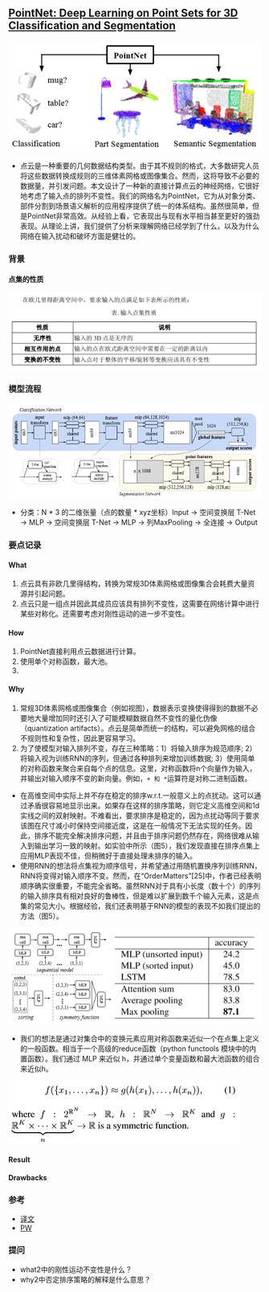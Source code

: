 ## [PointNet: Deep Learning on Point Sets for 3D Classification and Segmentation](https://arxiv.org/pdf/1612.00593v2.pdf)
![](introduction.png)
- 点云是一种重要的几何数据结构类型。由于其不规则的格式，大多数研究人员将这些数据转换成规则的三维体素网格或图像集合。然而，这将导致不必要的数据量，并引发问题。本文设计了一种新的直接计算点云的神经网络，它很好地考虑了输入点的排列不变性。我们的网络名为PointNet，它为从对象分类、部件分割到场景语义解析的应用程序提供了统一的体系结构。虽然很简单，但是PointNet非常高效。从经验上看，它表现出与现有水平相当甚至更好的强劲表现。从理论上讲，我们提供了分析来理解网络已经学到了什么，以及为什么网络在输入扰动和破坏方面是健壮的。
### 背景
#### 点集的性质
![](pointSet.png)
### 模型流程
![](workflow.png)
- 分类：N * 3 的二维张量（点的数量 * xyz坐标）Input → 空间变换层 T-Net → MLP → 空间变换层 T-Net → MLP → 列MaxPooling → 全连接 → Output
### 要点记录
#### What
1. 点云具有非欧几里得结构，转换为常规3D体素网格或图像集合会耗费大量资源并引起问题。
2. 点云只是一组点并因此其成员应该具有排列不变性，这需要在网络计算中进行某些对称化。还需要考虑对刚性运动的进一步不变性。
#### How
1. PointNet直接利用点云数据进行计算。
2. 使用单个对称函数，最大池。
3. 
#### Why
1. 常规3D体素网格或图像集合（例如视图），数据表示变换使得得到的数据不必要地大量增加同时还引入了可能模糊数据自然不变性的量化伪像（quantization artifacts）。点云是简单而统一的结构，可以避免网格的组合不规则性和复杂性，因此更容易学习。
2. 为了使模型对输入排列不变，存在三种策略：1）将输入排序为规范顺序; 2）将输入视为训练RNN的序列，但通过各种排列来增加训练数据; 3）使用简单的对称函数来聚合来自每个点的信息。这里，对称函数将n个向量作为输入，并输出对输入顺序不变的新向量。例如，`+ 和 *`运算符是对称二进制函数。
  - 在高维空间中实际上并不存在稳定的排序w.r.t.一般意义上的点扰动。这可以通过矛盾很容易地显示出来。如果存在这样的排序策略，则它定义高维空间和1d实线之间的双射映射。不难看出，要求排序是稳定的，因为点扰动等同于要求该图在尺寸减小时保持空间接近度，这是在一般情况下无法实现的任务。因此，排序不能完全解决排序问题，并且由于排序问题仍然存在，网络很难从输入到输出学习一致的映射。如实验中所示（图5），我们发现直接在排序点集上应用MLP表现不佳，但稍微好于直接处理未排序的输入。
 - 使用RNN的想法将点集视为顺序信号，并希望通过用随机置换序列训练RNN，RNN将变得对输入顺序不变。然而，在“OrderMatters”[25]中，作者已经表明顺序确实很重要，不能完全省略。虽然RNN对于具有小长度（数十个）的序列的输入排序具有相对良好的鲁棒性，但是难以扩展到数千个输入元素，这是点集的常见大小。根据经验，我们还表明基于RNN的模型的表现不如我们提出的方法（图5）。
 
![](5.png)
  - 我们的想法是通过对集合中的变换元素应用对称函数来近似一个在点集上定义的一般函数。相当于一个高级的reduce函数（python functools 模块中的内置函数）。我们通过 MLP 来近似 h，并通过单个变量函数和最大池函数的组合来近似h。
  
![](f1.png)
#### Result
#### Drawbacks

### 参考
- [译文](https://www.jianshu.com/p/2307cebbb017)
- [PW](https://paperswithcode.com/paper/pointnet-deep-learning-on-point-sets-for-3d)
### 提问
- what2中的刚性运动不变性是什么？
- why2中否定排序策略的解释是什么意思？
